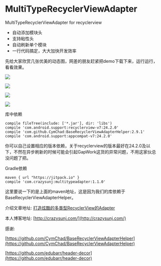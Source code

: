 # MultiTypeRecyclerViewAdapter
MultiTypeRecyclerViewAdapter for recyclerview


* 自动添加模块头
* 支持粘性头
* 自动刷新单个模块
* 一行代码搞定，大大加快开发效率

先给大家欣赏几张优美的动态图，网差的朋友赶紧把demo下载下来，运行运行，看看效果。


![](https://github.com/crazysunj/MultiTypeRecyclerViewAdapter/blob/master/img/GIF_20170330_165026.gif)


![](https://github.com/crazysunj/MultiTypeRecyclerViewAdapter/blob/master/img/GIF_20170330_170450.gif)


![](https://github.com/crazysunj/MultiTypeRecyclerViewAdapter/blob/master/img/GIF_20170330_171326.gif)


![](https://github.com/crazysunj/MultiTypeRecyclerViewAdapter/blob/master/img/GIF_20170330_172021.gif)


库中依赖

```
compile fileTree(include: ['*.jar'], dir: 'libs')
compile 'com.android.support:recyclerview-v7:24.2.0'
compile 'com.github.CymChad:BaseRecyclerViewAdapterHelper:2.9.1'
compile 'com.android.support:appcompat-v7:24.2.0'
```

你可以自己设置相应的版本依赖，关于recyclerview的版本最好在24.2.0及以下，不然在异步刷新的时候可能会引起GapWork这货的异常问题，不用这家伙总没问题了把。



Gradle依赖

```
maven { url "https://jitpack.io" }
compile 'com.crazysunj:multitypeadapter:1.1.0'
```

这里要说一下的是上面的maven地址，这是因为我们的库依赖于BaseRecyclerViewAdapterHelper。

介绍文章地址:
[打造炫酷的多类型RecyclerView的Adapter](http://crazysunj.com/2017/04/01/%E6%89%93%E9%80%A0%E7%82%AB%E9%85%B7%E7%9A%84%E5%A4%9A%E7%B1%BB%E5%9E%8BRecyclerView%E7%9A%84Adapter/#more)

本人博客地址:
[http://crazysunj.com/](http://crazysunj.com/)

感谢:

[https://github.com/CymChad/BaseRecyclerViewAdapterHelper](https://github.com/CymChad/BaseRecyclerViewAdapterHelper)

[https://github.com/edubarr/header-decor](https://github.com/edubarr/header-decor)






